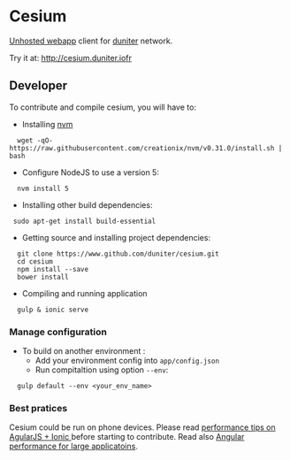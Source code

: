 # Cesium

[Unhosted webapp](https://unhosted.org) client for [duniter](http://duniter.org) network.

Try it at: http://cesium.duniter.iofr

## Developer

To contribute and compile cesium, you will have to: 
 
  - Installing [nvm](https://github.com/creationix/nvm)   
```
  wget -qO- https://raw.githubusercontent.com/creationix/nvm/v0.31.0/install.sh | bash
```

  - Configure NodeJS to use a version 5:
```
  nvm install 5 
```
      
  - Installing other build dependencies:
```
 sudo apt-get install build-essential
```
   
  - Getting source and installing project dependencies:    
```
  git clone https://www.github.com/duniter/cesium.git
  cd cesium
  npm install --save
  bower install
```

  - Compiling and running application   
```
  gulp & ionic serve
```

### Manage configuration

 - To build on another environment :
   - Add your environment config into `app/config.json`
   - Run compitaltion using option `--env`:
```
  gulp default --env <your_env_name> 
```

### Best pratices

 Cesium could be run on phone devices. Please read [performance tips on AgularJS + Ionic ](http://julienrenaux.fr/2015/08/24/ultimate-angularjs-and-ionic-performance-cheat-sheet/)
 before starting to contribute.
 Read also [Angular performance for large applicatoins](https://www.airpair.com/angularjs/posts/angularjs-performance-large-applications). 
